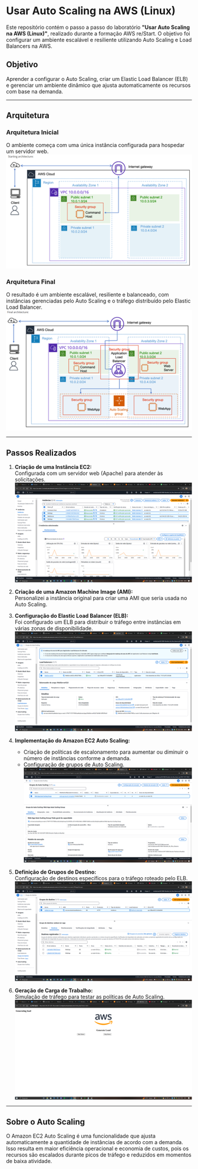 # Usar Auto Scaling na AWS (Linux)  

Este repositório contém o passo a passo do laboratório **"Usar Auto Scaling na AWS (Linux)"**, realizado durante a formação AWS re/Start. O objetivo foi configurar um ambiente escalável e resiliente utilizando Auto Scaling e Load Balancers na AWS.  

## Objetivo  

Aprender a configurar o Auto Scaling, criar um Elastic Load Balancer (ELB) e gerenciar um ambiente dinâmico que ajusta automaticamente os recursos com base na demanda.  

---

## Arquitetura  

### Arquitetura Inicial  
O ambiente começa com uma única instância configurada para hospedar um servidor web.  
![Arquitetura Inicial](StartingArchitecture.png)  

### Arquitetura Final  
O resultado é um ambiente escalável, resiliente e balanceado, com instâncias gerenciadas pelo Auto Scaling e o tráfego distribuído pelo Elastic Load Balancer.  
![Arquitetura Final](FinalArchitecture.png)  

---

## Passos Realizados  

1. **Criação de uma Instância EC2:**  
   Configurada com um servidor web (Apache) para atender às solicitações.  
   ![Instâncias Criadas](Instancias.png)  

2. **Criação de uma Amazon Machine Image (AMI):**  
   Personalizei a instância original para criar uma AMI que seria usada no Auto Scaling.

3. **Configuração do Elastic Load Balancer (ELB):**  
   Foi configurado um ELB para distribuir o tráfego entre instâncias em várias zonas de disponibilidade.  
   ![Load Balancers Configurados](LoadBalancers.png)  

4. **Implementação do Amazon EC2 Auto Scaling:**  
   - Criação de políticas de escalonamento para aumentar ou diminuir o número de instâncias conforme a demanda.  
   - Configuração de grupos de Auto Scaling.  
   ![Grupos de Auto Scaling](GruposDoAutoScaling.png)  

5. **Definição de Grupos de Destino:**  
   Configuração de destinos específicos para o tráfego roteado pelo ELB.  
   ![Grupos de Destino](GruposDeDestino.png)  

6. **Geração de Carga de Trabalho:**  
   Simulação de tráfego para testar as políticas de Auto Scaling.  
   ![Geração de Carga](GeneratingLoad.png)  

---

## Sobre o Auto Scaling  

O Amazon EC2 Auto Scaling é uma funcionalidade que ajusta automaticamente a quantidade de instâncias de acordo com a demanda. Isso resulta em maior eficiência operacional e economia de custos, pois os recursos são escalados durante picos de tráfego e reduzidos em momentos de baixa atividade.